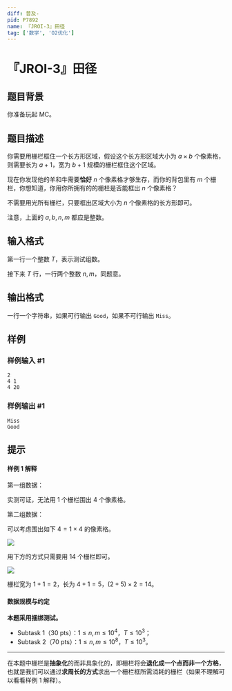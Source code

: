 ```yaml
---
diff: 普及-
pid: P7892
name: 『JROI-3』田径
tag: ['数学', 'O2优化']
---
```

# 『JROI-3』田径
## 题目背景

你准备玩起 MC。
## 题目描述

你需要用栅栏框住一个长方形区域，假设这个长方形区域大小为 $a \times b$ 个像素格，则需要长为 $a+1$，宽为 $b+1$ 规模的栅栏框住这个区域。

现在你发现他的羊和牛需要**恰好** $n$ 个像素格才够生存，而你的背包里有 $m$ 个栅栏，你想知道，你用你所拥有的的栅栏是否能框出 $n$ 个像素格？

不需要用光所有栅栏，只要框出区域大小为 $n$ 个像素格的长方形即可。

注意，上面的 $a,b,n,m$ 都应是整数。
## 输入格式

第一行一个整数 $T$，表示测试组数。

接下来 $T$ 行，一行两个整数 $n,m$，同题意。
## 输出格式

一行一个字符串，如果可行输出 `Good`，如果不可行输出 `Miss`。
## 样例

### 样例输入 #1
```
2
4 1
4 20
```
### 样例输出 #1
```
Miss
Good
```
## 提示

#### 样例 1 解释

第一组数据：

实测可证，无法用 $1$ 个栅栏围出 $4$ 个像素格。

第二组数据：

可以考虑围出如下 $4=1 \times 4$ 的像素格。

![](https://cdn.luogu.com.cn/upload/image_hosting/bho8z78k.png)

用下方的方式只需要用 $14$ 个栅栏即可。

![](https://cdn.luogu.com.cn/upload/image_hosting/o8s6bz81.png)

栅栏宽为 $1+1=2$，长为 $4+1=5$，$(2+5) \times 2=14$。

#### 数据规模与约定

**本题采用捆绑测试。**

- Subtask 1（30 pts）：$1\le n,m \le 10^4$，$T \leq 10^3$；
- Subtask 2（70 pts）：$1\le n,m \le 10^{8}$，$T \leq 10^3$。

----
在本题中栅栏是**抽象化**的而非具象化的，即栅栏将会**退化成一个点而非一个方格**，也就是我们可以通过**求周长的方式**求出一个栅栏框所需消耗的栅栏（如果不理解可以看看样例 1 解释）。
